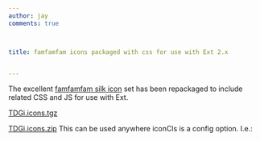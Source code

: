 ```yaml
---
author: jay
comments: true



title: famfamfam icons packaged with css for use with Ext 2.x


---
```


The excellent [famfamfam silk icon](http://www.famfamfam.com/lab/icons/silk/) set has been repackaged to include related CSS and JS for use with Ext.

[TDGi.icons.tgz](http://moduscreate.com/js/examples/ext/tdgiux/tdgi.icons/TDGi.icons.tgz)

[TDGi.icons.zip](http://moduscreate.com/js/examples/ext/tdgiux/tdgi.icons/TDGi.icons.zip)
This can be used anywhere iconCls is a config option.  I.e.:

